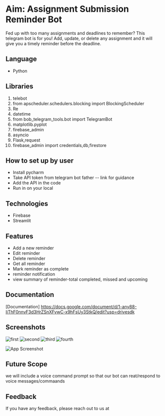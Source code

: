 # Aim: Assignment Submission Reminder Bot
Fed up with too many assignments and deadlines to remember? This telegram bot is for you! Add, update, or delete any assignment and it will give you a timely reminder before the deadline.

## Language 
- Python

## Libraries
1.	telebot
2.	from apscheduler.schedulers.blocking import BlockingScheduler
3.	Re
4.  datetime 
5.  from bob_telegram_tools.bot import TelegramBot
6.  matplotlib.pyplot
7.  firebase_admin
8.  asyncio
9.  Flask,request
10. firebase_admin import credentials,db,firestore

## How to set up by user
- Install pycharm
- Take API token from telegram bot father 
        -- link for guidance   
- Add the API in the code 
- Run in on your local


## Technologies 
- Firebase
- Streamlit

## Features

- Add a new reminder
- Edit reminder
- Delete reminder
- Get all reminder
- Mark reminder as complete
- reminder notification
- view summary of reminder-total completed, missed and upcoming


## Documentation


[Documentation]
https://docs.google.com/document/d/1-any88-IiThF0nnvF3d3HrZSnXFvwC-x9hFsUy3StkQ/edit?usp=drivesdk

## Screenshots
![first](https://user-images.githubusercontent.com/101000458/218453265-4217e4eb-8a4c-4eb9-9056-c6d016bc2ffb.png)
![second](https://user-images.githubusercontent.com/101000458/218453295-29ab6c56-d264-4374-b228-ae01b8453847.png)
![third](https://user-images.githubusercontent.com/101000458/218453325-7ee7d1a2-126e-47fe-9b1e-68cf87ec8876.png)
![fourth](https://user-images.githubusercontent.com/101000458/218453335-588f7c12-5948-45a1-8818-78a53b2ed4f2.png)

![App Screenshot](https://via.placeholder.com/468x300?text=App+Screenshot+Here)


## Future Scope

we will include a voice command prompt so that our bot can reat/respond to voice messages/commaands





## Feedback

If you have any feedback, please reach out to us at
